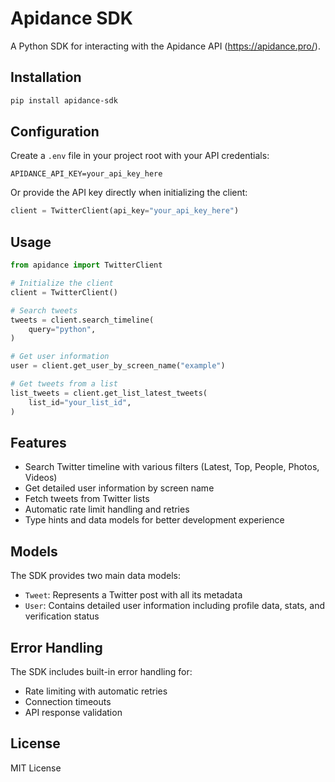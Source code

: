 # Apidance SDK

A Python SDK for interacting with the Apidance API (https://apidance.pro/).

## Installation

```bash
pip install apidance-sdk
```

## Configuration

Create a `.env` file in your project root with your API credentials:

```env
APIDANCE_API_KEY=your_api_key_here
```

Or provide the API key directly when initializing the client:

```python
client = TwitterClient(api_key="your_api_key_here")
```

## Usage

```python
from apidance import TwitterClient

# Initialize the client
client = TwitterClient()

# Search tweets
tweets = client.search_timeline(
    query="python",
)

# Get user information
user = client.get_user_by_screen_name("example")

# Get tweets from a list
list_tweets = client.get_list_latest_tweets(
    list_id="your_list_id",
)
```

## Features

- Search Twitter timeline with various filters (Latest, Top, People, Photos, Videos)
- Get detailed user information by screen name
- Fetch tweets from Twitter lists
- Automatic rate limit handling and retries
- Type hints and data models for better development experience

## Models

The SDK provides two main data models:

- `Tweet`: Represents a Twitter post with all its metadata
- `User`: Contains detailed user information including profile data, stats, and verification status

## Error Handling

The SDK includes built-in error handling for:
- Rate limiting with automatic retries
- Connection timeouts
- API response validation

## License

MIT License

